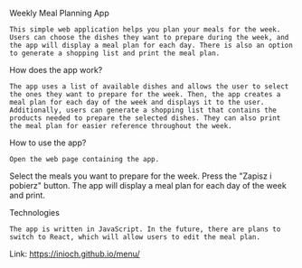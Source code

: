 Weekly Meal Planning App

	This simple web application helps you plan your meals for the week. Users can choose the dishes they want to prepare during the week, and the app will display a meal plan for each day. There is also an option to generate a shopping list and print the meal plan.

How does the app work?

	The app uses a list of available dishes and allows the user to select the ones they want to prepare for the week. Then, the app creates a meal plan for each day of the week and displays it to the user. Additionally, users can generate a shopping list that contains the products needed to prepare the selected dishes. They can also print the meal plan for easier reference throughout the week.

How to use the app?

	Open the web page containing the app.
Select the meals you want to prepare for the week.
Press the "Zapisz i pobierz" button.
The app will display a meal plan for each day of the week and print.
		
Technologies

	The app is written in JavaScript. In the future, there are plans to switch to React, which will allow users to edit the meal plan.
	
Link: https://inioch.github.io/menu/ 
